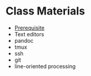 # Class Materials

- [Prerequisite](prerequite.md)
- Text editors
- pandoc
- tmux
- ssh
- git
- line-oriented processing

